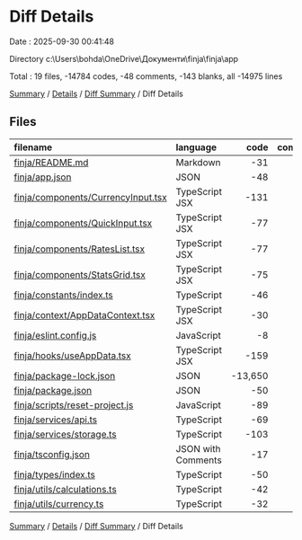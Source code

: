 # Diff Details

Date : 2025-09-30 00:41:48

Directory c:\\Users\\bohda\\OneDrive\\Документи\\finja\\finja\\app

Total : 19 files,  -14784 codes, -48 comments, -143 blanks, all -14975 lines

[Summary](results.md) / [Details](details.md) / [Diff Summary](diff.md) / Diff Details

## Files
| filename | language | code | comment | blank | total |
| :--- | :--- | ---: | ---: | ---: | ---: |
| [finja/README.md](/finja/README.md) | Markdown | -31 | 0 | -20 | -51 |
| [finja/app.json](/finja/app.json) | JSON | -48 | 0 | -1 | -49 |
| [finja/components/CurrencyInput.tsx](/finja/components/CurrencyInput.tsx) | TypeScript JSX | -131 | -1 | -10 | -142 |
| [finja/components/QuickInput.tsx](/finja/components/QuickInput.tsx) | TypeScript JSX | -77 | -1 | -7 | -85 |
| [finja/components/RatesList.tsx](/finja/components/RatesList.tsx) | TypeScript JSX | -77 | -1 | -3 | -81 |
| [finja/components/StatsGrid.tsx](/finja/components/StatsGrid.tsx) | TypeScript JSX | -75 | -1 | -3 | -79 |
| [finja/constants/index.ts](/finja/constants/index.ts) | TypeScript | -46 | -1 | -8 | -55 |
| [finja/context/AppDataContext.tsx](/finja/context/AppDataContext.tsx) | TypeScript JSX | -30 | -1 | -5 | -36 |
| [finja/eslint.config.js](/finja/eslint.config.js) | JavaScript | -8 | -1 | -2 | -11 |
| [finja/hooks/useAppData.tsx](/finja/hooks/useAppData.tsx) | TypeScript JSX | -159 | -13 | -23 | -195 |
| [finja/package-lock.json](/finja/package-lock.json) | JSON | -13,650 | 0 | -1 | -13,651 |
| [finja/package.json](/finja/package.json) | JSON | -50 | 0 | -1 | -51 |
| [finja/scripts/reset-project.js](/finja/scripts/reset-project.js) | JavaScript | -89 | -10 | -14 | -113 |
| [finja/services/api.ts](/finja/services/api.ts) | TypeScript | -69 | -6 | -12 | -87 |
| [finja/services/storage.ts](/finja/services/storage.ts) | TypeScript | -103 | -6 | -11 | -120 |
| [finja/tsconfig.json](/finja/tsconfig.json) | JSON with Comments | -17 | 0 | -1 | -18 |
| [finja/types/index.ts](/finja/types/index.ts) | TypeScript | -50 | -1 | -8 | -59 |
| [finja/utils/calculations.ts](/finja/utils/calculations.ts) | TypeScript | -42 | -4 | -8 | -54 |
| [finja/utils/currency.ts](/finja/utils/currency.ts) | TypeScript | -32 | -1 | -5 | -38 |

[Summary](results.md) / [Details](details.md) / [Diff Summary](diff.md) / Diff Details